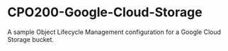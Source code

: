 # CPO200-Google-Cloud-Storage
A sample Object Lifecycle Management configuration for a Google Cloud Storage bucket.
